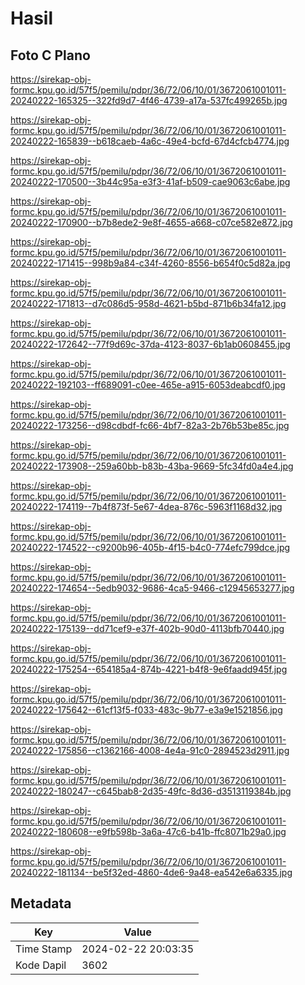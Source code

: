 # Hasil

## Foto C Plano

https://sirekap-obj-formc.kpu.go.id/57f5/pemilu/pdpr/36/72/06/10/01/3672061001011-20240222-165325--322fd9d7-4f46-4739-a17a-537fc499265b.jpg

https://sirekap-obj-formc.kpu.go.id/57f5/pemilu/pdpr/36/72/06/10/01/3672061001011-20240222-165839--b618caeb-4a6c-49e4-bcfd-67d4cfcb4774.jpg

https://sirekap-obj-formc.kpu.go.id/57f5/pemilu/pdpr/36/72/06/10/01/3672061001011-20240222-170500--3b44c95a-e3f3-41af-b509-cae9063c6abe.jpg

https://sirekap-obj-formc.kpu.go.id/57f5/pemilu/pdpr/36/72/06/10/01/3672061001011-20240222-170900--b7b8ede2-9e8f-4655-a668-c07ce582e872.jpg

https://sirekap-obj-formc.kpu.go.id/57f5/pemilu/pdpr/36/72/06/10/01/3672061001011-20240222-171415--998b9a84-c34f-4260-8556-b654f0c5d82a.jpg

https://sirekap-obj-formc.kpu.go.id/57f5/pemilu/pdpr/36/72/06/10/01/3672061001011-20240222-171813--d7c086d5-958d-4621-b5bd-871b6b34fa12.jpg

https://sirekap-obj-formc.kpu.go.id/57f5/pemilu/pdpr/36/72/06/10/01/3672061001011-20240222-172642--77f9d69c-37da-4123-8037-6b1ab0608455.jpg

https://sirekap-obj-formc.kpu.go.id/57f5/pemilu/pdpr/36/72/06/10/01/3672061001011-20240222-192103--ff689091-c0ee-465e-a915-6053deabcdf0.jpg

https://sirekap-obj-formc.kpu.go.id/57f5/pemilu/pdpr/36/72/06/10/01/3672061001011-20240222-173256--d98cdbdf-fc66-4bf7-82a3-2b76b53be85c.jpg

https://sirekap-obj-formc.kpu.go.id/57f5/pemilu/pdpr/36/72/06/10/01/3672061001011-20240222-173908--259a60bb-b83b-43ba-9669-5fc34fd0a4e4.jpg

https://sirekap-obj-formc.kpu.go.id/57f5/pemilu/pdpr/36/72/06/10/01/3672061001011-20240222-174119--7b4f873f-5e67-4dea-876c-5963f1168d32.jpg

https://sirekap-obj-formc.kpu.go.id/57f5/pemilu/pdpr/36/72/06/10/01/3672061001011-20240222-174522--c9200b96-405b-4f15-b4c0-774efc799dce.jpg

https://sirekap-obj-formc.kpu.go.id/57f5/pemilu/pdpr/36/72/06/10/01/3672061001011-20240222-174654--5edb9032-9686-4ca5-9466-c12945653277.jpg

https://sirekap-obj-formc.kpu.go.id/57f5/pemilu/pdpr/36/72/06/10/01/3672061001011-20240222-175139--dd71cef9-e37f-402b-90d0-4113bfb70440.jpg

https://sirekap-obj-formc.kpu.go.id/57f5/pemilu/pdpr/36/72/06/10/01/3672061001011-20240222-175254--654185a4-874b-4221-b4f8-9e6faadd945f.jpg

https://sirekap-obj-formc.kpu.go.id/57f5/pemilu/pdpr/36/72/06/10/01/3672061001011-20240222-175642--61cf13f5-f033-483c-9b77-e3a9e1521856.jpg

https://sirekap-obj-formc.kpu.go.id/57f5/pemilu/pdpr/36/72/06/10/01/3672061001011-20240222-175856--c1362166-4008-4e4a-91c0-2894523d2911.jpg

https://sirekap-obj-formc.kpu.go.id/57f5/pemilu/pdpr/36/72/06/10/01/3672061001011-20240222-180247--c645bab8-2d35-49fc-8d36-d3513119384b.jpg

https://sirekap-obj-formc.kpu.go.id/57f5/pemilu/pdpr/36/72/06/10/01/3672061001011-20240222-180608--e9fb598b-3a6a-47c6-b41b-ffc8071b29a0.jpg

https://sirekap-obj-formc.kpu.go.id/57f5/pemilu/pdpr/36/72/06/10/01/3672061001011-20240222-181134--be5f32ed-4860-4de6-9a48-ea542e6a6335.jpg


## Metadata

| Key        | Value               |
| ---------- | ------------------- |
| Time Stamp | 2024-02-22 20:03:35 |
| Kode Dapil | 3602                |



